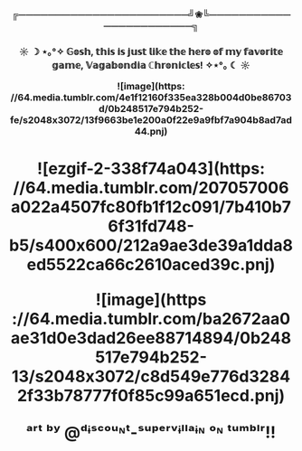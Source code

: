 <h3 align="center"> ╔⏤⏤⏤⏤⏤⏤⏤⏤⏤⏤⏤⏤⏤⏤⏤⏤⏤⏤⏤⏤⏤⏤⏤╝❀╚⏤⏤⏤⏤⏤⏤⏤⏤⏤⏤⏤⏤⏤⏤⏤⏤⏤⏤⏤⏤⏤⏤⏤╗
<h3 align="center">  ☼ ☽ ⋆｡°✧ 𝔾𝕠𝕤𝕙, 𝕥𝕙𝕚𝕤 𝕚𝕤 𝕛𝕦𝕤𝕥 𝕝𝕚𝕜𝕖 𝕥𝕙𝕖 𝕙𝕖𝕣𝕠 𝕠𝕗 𝕞𝕪 𝕗𝕒𝕧𝕠𝕣𝕚𝕥𝕖 𝕘𝕒𝕞𝕖, 𝕍𝕒𝕘𝕒𝕓𝕠𝕟𝕕𝕚𝕒 ℂ𝕙𝕣𝕠𝕟𝕚𝕔𝕝𝕖𝕤!  ✧⋆°｡ ☾ ☼

![image](https: //64.media.tumblr.com/4e1f12160f335ea328b004d0be86703d/0b248517e794b252-fe/s2048x3072/13f9663be1e200a0f22e9a9fbf7a904b8ad7ad44.pnj) 

<h1 align="center">

![ezgif-2-338f74a043](https: //64.media.tumblr.com/207057006a022a4507fc80fb1f12c091/7b410b76f31fd748-b5/s400x600/212a9ae3de39a1dda8ed5522ca66c2610aced39c.pnj)

![image](https ://64.media.tumblr.com/ba2672aa0ae31d0e3dad26ee88714894/0b248517e794b252-13/s2048x3072/c8d549e776d32842f33b78777f0f85c99a651ecd.pnj)



ᵃʳᵗ ᵇʸ @ᵈᶤˢᶜᵒᵘᶰᵗ-ˢᵘᵖᵉʳᵛᶤˡˡᵃᶤᶰ ᵒᶰ ᵗᵘᵐᵇˡʳ!!
